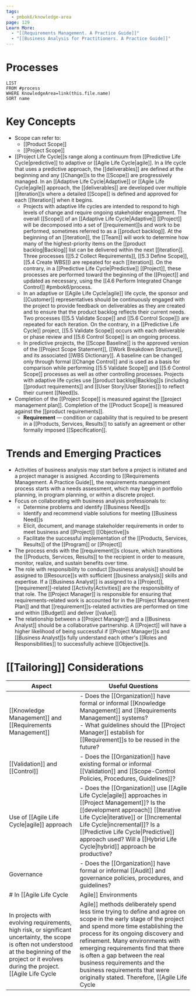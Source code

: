```yaml
---
tags:
  - pmbok6/knowledge-area
page: 129
Learn More:
  - "[[Requirements Management. A Practice Guide]]"
  - "[[Business Analysis for Practitioners. A Practice Guide]]"
---
```

# Processes
```dataview
LIST
FROM #process 
WHERE KnowledgeArea=link(this.file.name)
SORT name
```
# Key Concepts
- Scope can refer to:
	- [[Product Scope]]
	- [[Project Scope]]
- [[Project Life Cycle]]s range along a continuum from [[Predictive Life Cycle|predictive]] to adaptive or [[Agile Life Cycle|agile]]. In a life cycle that uses a predictive approach, the [[deliverables]] are defined at the beginning and any [[Change]]s to the [[Scope]] are progressively managed. In an [[Adaptive Life Cycle|Adaptive]] or [[Agile Life Cycle|agile]] approach, the [[deliverables]] are developed over multiple [[iteration]]s where a detailed [[Scope]] is defined and approved for each [[Iteration]] when it begins.
	- Projects with adaptive life cycles are intended to respond to high levels of change and require ongoing stakeholder engagement. The overall [[Scope]] of an [[Adaptive Life Cycle|Adaptive]] [[Project]] will be decomposed into a set of [[requirement]]s and work to be performed, sometimes referred to as a [[product backlog]]. At the beginning of an [[iteration]], the [[Team]] will work to determine how many of the highest-priority items on the [[product backlog|Backlog]] list can be delivered within the next [[iteration]]. Three processes ([[5.2 Collect Requirements]], [[5.3 Define Scope]], [[5.4 Create WBS]]) are repeated for each [[iteration]]. On the contrary, in a [[Predictive Life Cycle|Predictive]] [[Project]], these processes are performed toward the beginning of the [[Project]] and updated as necessary, using the [[4.6 Perform Integrated Change Control]] #pmbok6/process.
	- In an adaptive or [[Agile Life Cycle|agile]] life cycle, the sponsor and [[Customer]] representatives should be continuously engaged with the project to provide feedback on deliverables as they are created and to ensure that the product backlog reflects their current needs. Two processes ([[5.5 Validate Scope]] and [[5.6 Control Scope]]) are repeated for each iteration. On the contrary, in a [[Predictive Life Cycle]] project, [[5.5 Validate Scope]] occurs with each deliverable or phase review and [[5.6 Control Scope]] is an ongoing process.
	- In predictive projects, the [[Scope Baseline]] is the approved version of the [[Project Scope Statement]], [[Work Breakdown Structure]], and its associated [[WBS Dictionary]]. A baseline can be changed only through formal [[Change Control]] and is used as a basis for comparison while performing [[5.5 Validate Scope]] and [[5.6 Control Scope]] processes as well as other controlling processes. Projects with adaptive life cycles use [[product backlog|Backlog]]s (including [[product requirements]] and [[User Story|User Stories]]) to reflect their current [[Need]]s.
- Completion of the [[Project Scope]] is measured against the [[project management plan]]. Completion of the [[Product Scope]] is measured against the [[product requirements]].
	- **Requirement** — condition or capability that is required to be present in a [[Products, Services, Results]] to satisfy an agreement or other formally imposed [[Specification]].
# Trends and Emerging Practices
- Activities of business analysis may start before a project is initiated and a project manager is assigned. According to [[Requirements Management. A Practice Guide]], the requirements management process starts with a needs assessment, which may begin in portfolio planning, in program planning, or within a discrete project.
- Focus on collaborating with business analysis professionals to:
	- Determine problems and identify [[Business Need]]s
	- Identify and recommend viable solutions for meeting [[Business Need]]s
	- Elicit, document, and manage stakeholder requirements in order to meet business and [[Project]] [[Objective]]s
	- Facilitate the successful implementation of the [[Products, Services, Results]] of the [[Program]] or [[Project]]
- The process ends with the [[requirement]]s closure, which transitions the [[Products, Services, Results]] to the recipient in order to measure, monitor, realize, and sustain benefits over time.
- The role with responsibility to conduct [[business analysis]] should be assigned to [[Resource]]s with sufficient [[business analysis]] skills and expertise. If a [[Business Analyst]] is assigned to a [[Project]], [[requirement]]-related [[Activity|Activities]] are the responsibility of that role. The [[Project Manager]] is responsible for ensuring that requirements-related work is accounted for in the [[Project Management Plan]] and that [[requirement]]s-related activities are performed on time and within [[Budget]] and deliver [[value]].
- The relationship between a [[Project Manager]] and a [[Business Analyst]] should be a collaborative partnership. A [[Project]] will have a higher likelihood of being successful if [[Project Manager]]s and [[Business Analyst]]s fully understand each other's [[Roles and Responsibilities]] to successfully achieve [[Objective]]s.
# [[Tailoring]] Considerations
| Aspect | Useful Questions |
| ---- | ---- |
| [[Knowledge Management]] and [[Requirements Management]]  | - Does the [[Organization]] have formal or informal [[Knowledge Management]] and [[Requirements Management]]  systems?<br>- What guidelines should the [[Project Manager]] establish for [[Requirement]]s to be reused in the future? |
| [[Validation]] and [[Control]] | - Does the [[Organization]] have existing formal or informal [[Validation]] and [[Scope-Control Policies, Procedures, Guidelines]]? |
| Use of [[Agile Life Cycle\|agile]] approach | - Does the [[Organization]] use [[Agile Life Cycle\|agile]] approaches in [[Project Management]]? Is the [[development approach]] [[Iterative Life Cycle\|iterative]] or [[Incremental Life Cycle\|incremental]]? Is a [[Predictive Life Cycle\|Predictive]] approach used? Will a [[Hybrid Life Cycle\|hybrid]] approach be productive? |
| Governance | - Does the [[Organization]] have formal or informal [[Audit]] and governance policies, procedures, and guidelines? |
# In [[Agile Life Cycle|Agile]] Environments
In projects with evolving requirements, high risk, or significant uncertainty, the scope is often not understood at the beginning of the project or it evolves during the project. [[Agile Life Cycle|Agile]] methods deliberately spend less time trying to define and agree on scope in the early stage of the project and spend more time establishing the process for its ongoing discovery and refinement. Many environments with emerging requirements find that there is often a gap between the real business requirements and the business requirements that were originally stated. Therefore, [[Agile Life Cycle|agile]] methods purposefully build and review [[prototypes]] and release versions in order to refine the requirements. As a result, scope is defined and redefined throughout the project. In [[Agile Life Cycle|agile]] approaches, the requirements constitute the backlog.